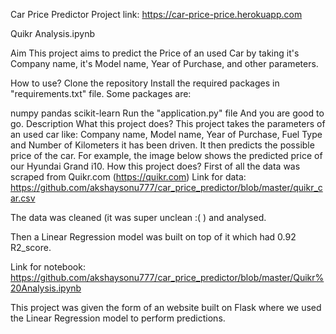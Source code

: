 Car Price Predictor
Project link: https://car-price-price.herokuapp.com

Quikr Analysis.ipynb



Aim
This project aims to predict the Price of an used Car by taking it's Company name, it's Model name, Year of Purchase, and other parameters.



How to use?
Clone the repository
Install the required packages in "requirements.txt" file.
Some packages are:

numpy
pandas
scikit-learn
Run the "application.py" file And you are good to go.
Description
What this project does?
This project takes the parameters of an used car like: Company name, Model name, Year of Purchase, Fuel Type and Number of Kilometers it has been driven.
It then predicts the possible price of the car. For example, the image below shows the predicted price of our Hyundai Grand i10.
How this project does?
First of all the data was scraped from Quikr.com (https://quikr.com) Link for data: https://github.com/akshaysonu777/car_price_predictor/blob/master/quikr_car.csv

The data was cleaned (it was super unclean :( ) and analysed.

Then a Linear Regression model was built on top of it which had 0.92 R2_score.

Link for notebook: https://github.com/akshaysonu777/car_price_predictor/blob/master/Quikr%20Analysis.ipynb

This project was given the form of an website built on Flask where we used the Linear Regression model to perform predictions.
